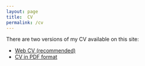 ```yaml
---
layout: page
title:  CV
permalink: /cv
---
```

There are two versions of my CV available on this site:

- [Web CV (recommended)](/markdown-cv)
- [CV in PDF format](pdf/whipp_CV.pdf)

